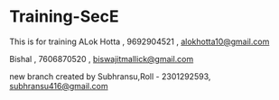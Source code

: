 # Training-SecE
This is for training
ALok Hotta , 9692904521 , alokhotta10@gmail.com

Bishal , 7606870520 , biswajitmallick@gmail.com

new branch created by Subhransu,Roll - 2301292593, subhransu416@gmail.com